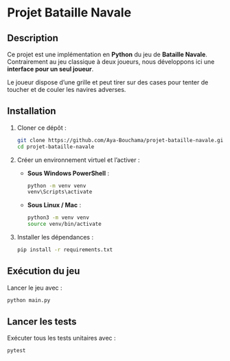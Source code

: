 # Projet Bataille Navale 

##  Description

Ce projet est une implémentation en **Python** du jeu de **Bataille Navale**.  
Contrairement au jeu classique à deux joueurs, nous développons ici une **interface pour un seul joueur**.  

Le joueur dispose d’une grille et peut tirer sur des cases pour tenter de toucher et de couler les navires adverses.  


##  Installation

1. Cloner ce dépôt :
   ```bash
   git clone https://github.com/Aya-Bouchama/projet-bataille-navale.git
   cd projet-bataille-navale
   ```

2. Créer un environnement virtuel et l’activer :

   - **Sous Windows PowerShell** :
     ```bash
     python -m venv venv
     venv\Scripts\activate
     ```

   - **Sous Linux / Mac** :
     ```bash
     python3 -m venv venv
     source venv/bin/activate
     ```

3. Installer les dépendances :
   ```bash
   pip install -r requirements.txt
   ```

##  Exécution du jeu

Lancer le jeu avec :
```bash
python main.py
```

## Lancer les tests

Exécuter tous les tests unitaires avec :

```bash
pytest
```